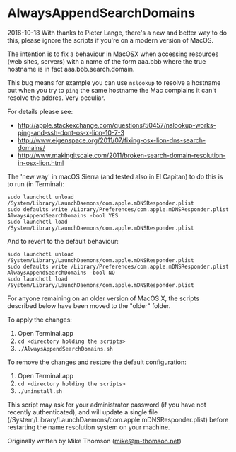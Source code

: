 AlwaysAppendSearchDomains
=========================

2016-10-18 
With thanks to Pieter Lange, there's a new and better way to do this, please ignore the scripts if you're on a modern version of MacOS.

The intention is to fix a behaviour in MacOSX when accessing resources (web sites, servers)
with a name of the form aaa.bbb where the true hostname is in fact aaa.bbb.search.domain.

This bug means for example you can use `nslookup` to resolve a hostname but when you try to
`ping` the same hostname the Mac complains it can't resolve the addres. Very peculiar.

For details please see: 
* http://apple.stackexchange.com/questions/50457/nslookup-works-ping-and-ssh-dont-os-x-lion-10-7-3
* http://www.eigenspace.org/2011/07/fixing-osx-lion-dns-search-domains/
* http://www.makingitscale.com/2011/broken-search-domain-resolution-in-osx-lion.html

The 'new way' in macOS Sierra (and tested also in El Capitan) to do this is to run (in Terminal):

    sudo launchctl unload /System/Library/LaunchDaemons/com.apple.mDNSResponder.plist
    sudo defaults write /Library/Preferences/com.apple.mDNSResponder.plist AlwaysAppendSearchDomains -bool YES
    sudo launchctl load /System/Library/LaunchDaemons/com.apple.mDNSResponder.plist

And to revert to the default behaviour:

    sudo launchctl unload /System/Library/LaunchDaemons/com.apple.mDNSResponder.plist
    sudo defaults write /Library/Preferences/com.apple.mDNSResponder.plist AlwaysAppendSearchDomains -bool NO
    sudo launchctl load /System/Library/LaunchDaemons/com.apple.mDNSResponder.plist

For anyone remaining on an older version of MacOS X, the scripts described below have been moved to the "older" folder.

To apply the changes:

1. Open Terminal.app
2.  `cd <directory holding the scripts>`
3.  `./AlwaysAppendSearchDomains.sh`

To remove the changes and restore the default configuration:

1. Open Terminal.app
2. `cd <directory holding the scripts>`
3. `./uninstall.sh`

This script may ask for your administrator password (if you have not recently authenticated),
and will update a single file  (/System/Library/LaunchDaemons/com.apple.mDNSResponder.plist)
before restarting the name resolution system on your machine.

Originally written by Mike Thomson (mike@m-thomson.net)
